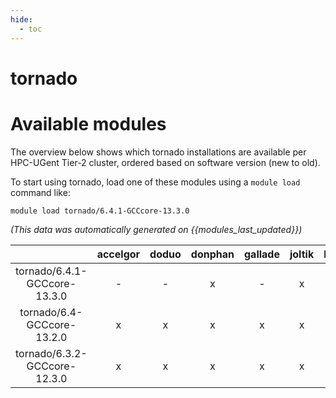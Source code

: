 ```yaml
---
hide:
  - toc
---
```


tornado
=======

# Available modules


The overview below shows which tornado installations are available per HPC-UGent Tier-2 cluster, ordered based on software version (new to old).

To start using tornado, load one of these modules using a `module load` command like:

```shell
module load tornado/6.4.1-GCCcore-13.3.0
```

*(This data was automatically generated on {{modules_last_updated}})*

| |accelgor|doduo|donphan|gallade|joltik|litleo|shinx|
| :---: | :---: | :---: | :---: | :---: | :---: | :---: | :---: |
|tornado/6.4.1-GCCcore-13.3.0|-|-|x|-|x|-|-|
|tornado/6.4-GCCcore-13.2.0|x|x|x|x|x|x|x|
|tornado/6.3.2-GCCcore-12.3.0|x|x|x|x|x|x|x|
